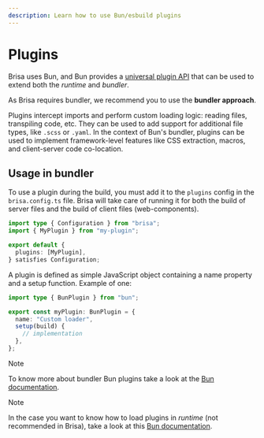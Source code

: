 ```yaml
---
description: Learn how to use Bun/esbuild plugins
---
```


# Plugins

Brisa uses Bun, and Bun provides a [universal plugin API](https://bun.sh/docs/runtime/plugins) that can be used to extend both the _runtime_ and _bundler_.

As Brisa requires bundler, we recommend you to use the **bundler approach**.

Plugins intercept imports and perform custom loading logic: reading files, transpiling code, etc. They can be used to add support for additional file types, like `.scss` or `.yaml`. In the context of Bun's bundler, plugins can be used to implement framework-level features like CSS extraction, macros, and client-server code co-location.

## Usage in bundler

To use a plugin during the build, you must add it to the `plugins` config in the `brisa.config.ts` file. Brisa will take care of running it for both the build of server files and the build of client files (web-components).

```ts filename="brisa.config.ts"
import type { Configuration } from "brisa";
import { MyPlugin } from "my-plugin";

export default {
  plugins: [MyPlugin],
} satisfies Configuration;
```

A plugin is defined as simple JavaScript object containing a name property and a setup function. Example of one:

```ts filename="my-plugin.ts"
import type { BunPlugin } from "bun";

export const myPlugin: BunPlugin = {
  name: "Custom loader",
  setup(build) {
    // implementation
  },
};
```

> [!NOTE]
>
> To know more about bundler Bun plugins take a look at the [Bun documentation](https://bun.sh/docs/bundler/plugins).

> [!NOTE]
>
> In the case you want to know how to load plugins in _runtime_ (not recommended in Brisa), take a look at this [Bun documentation](https://bun.sh/docs/runtime/plugins).
